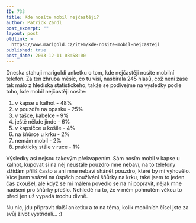 ```yaml
---
ID: 733
title: Kde nosíte mobil nejčastěji?
author: Patrick Zandl
post_excerpt: ""
layout: post
oldlink: >
  https://www.marigold.cz/item/kde-nosite-mobil-nejcasteji
published: true
post_date: 2003-12-11 08:58:00
---
```

<p>
Dneska stahuji marigoldí anketku o tom, kde nejčastěji nosíte mobilní telefon. Za ten zhruba měsíc, co tu visí, nasbírala 245 hlasů, což není zase tak málo z hlediska statistického, takže se podívejme na výsledky podle toho, kde mobil nejčastěji nosíte:</p>

<OL>
<LI>v kapse u kalhot - 48%</LI>
<LI>v pouzdře na opasku - 25%</LI>
<LI>v tašce, kabelce - 9%</LI>
<LI>ještě někde jinde - 6%</LI>
<LI>v kapsičce u košile - 4%</LI>
<LI>na šňůrce u krku - 2%</LI>
<LI>nemám mobil - 2%</LI>
<LI>prakticky stále v ruce - 1%</LI></OL>
<p>
Výsledky asi nejsou takovým překvapením. Sám nosím mobil v kapse u kalhot, kupovat si na něj neustále pouzdro mne nebaví, na to telefony střídám příliš často a ani mne nebaví shánět pouzdro, které by mi vyhovělo. Více jsem vsázel na úspěch používání šňůrky na krku, také jsem to jeden čas zkoušel, ale když se mi málem povedlo se na ní popravit, nějak mne nadšení pro šňůrky přešlo. Nehledě na to, že v mém pohnutém věkou to přeci jen už vypadá trochu divně. </p>

<p>
Nu nic, jdu připravit další anketku a to na téma, kolik mobilních čísel jste za svůj život vystřídali... :)</p>
